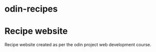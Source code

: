 # odin-recipes

<h1> Recipe website</h1>
Recipe website created as per the odin project web development course.


